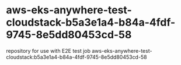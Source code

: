 # aws-eks-anywhere-test-cloudstack-b5a3e1a4-b84a-4fdf-9745-8e5dd80453cd-58
repository for use with E2E test job aws-eks-anywhere-test-cloudstack:b5a3e1a4-b84a-4fdf-9745-8e5dd80453cd-58
